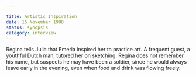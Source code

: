 ```yaml
---

title: Artistic Inspiration
date: 15 November 1988
status: synopsis
category: interview
---
```

Regina tells Julia that Emeria inspired her to practice art. A frequent guest, a youthful Dutch man, tutored her on sketching. Regina does not remember his name, but suspects he may have been a soldier, since he would always leave early in the evening, even when food and drink was flowing freely.   